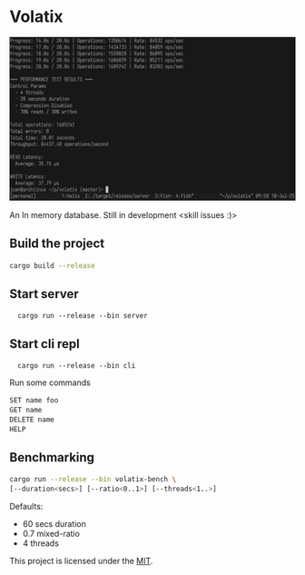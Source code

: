# Volatix

![Perfomance](performance.png)

An In memory database. Still in development <skill issues :)>

## Build the project

```bash
cargo build --release
```

## Start server

```
  cargo run --release --bin server
```

## Start cli repl

```
  cargo run --release --bin cli
```

Run some commands

```bash
SET name foo
GET name
DELETE name
HELP
```

## Benchmarking

```bash
cargo run --release --bin volatix-bench \
[--duration<secs>] [--ratio<0..1>] [--threads<1..>]
```
Defaults: 
- 60 secs duration
- 0.7 mixed-ratio
- 4 threads

This project is licensed under the [MIT](LICENSE).
